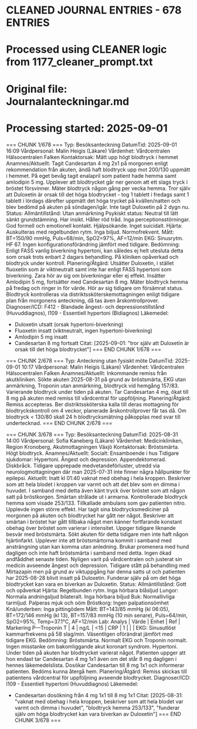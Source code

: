 # CLEANED JOURNAL ENTRIES - 678 ENTRIES
# Processed using CLEANER logic from 1177_cleaner_prompt.txt
# Original file: Journalanteckningar.md
# Processing started: 2025-09-01

=== CHUNK 1/678 ===
Typ: Besöksanteckning
DatumTid: 2025-09-01 16:09
Vårdpersonal: Malin Heigis (Läkare)
Vårdenhet: Vårdcentralen Hälsocentralen Falken
Kontaktorsak: Mätt upp högt blodtryck i hemmet
Anamnes/Aktuellt: Tagit Candesartan 4 mg 2x1 på morgonen enligt rekommendation från akuten, ändå haft blodtryck upp mot 200/130 uppmätt i hemmet. På eget bevåg tagit enalapril som patient hade hemma samt amlodipin 5 mg. Upplever att blodtrycket går ner genom att ett slags tryck i bröstet försvinner. Mäter blodtryck någon gång per vecka hemma. Tror själv att Duloxetin är orsak till det höga blodtrycket - tog 1 tablett i fredags samt 1 tablett i lördags därefter uppmätt det höga trycket på kvällen/natten och blev bedömd på akuten på söndagen/igår. Inte tagit Duloxetin på 2 dygn nu.
Status:
  Allmäntillstånd: Utan anmärkning
  Psykiskt status: Neutral till lätt sänkt grundstämning. Har insikt. Håller röd tråd. Inga perceptionsstörningar. God formell och emotionell kontakt. Hjälpsökande. Inget suicidalt.
  Hjärta: Auskulteras med regelbunden rytm. Inga biljud. Normofrekvent.
Mått: BT=150/90 mmHg, Puls=68/min, SpO2=97%, AF=12/min
EKG: Sinusrytm. HF 67. Ingen konfigurationsförändring jämfört med tidigare.
Bedömning: Enligt FASS vanlig biverkning hypertoni, kan således ej helt utesluta detta som orsak trots enbart 2 dagars behandling. På kliniken opåverkad och blodtryck under kontroll.
Planering/Åtgärd: Utsätter Duloxetin, i stället fluoxetin som är viktneutralt samt inte har enligt FASS hypertoni som biverkning. Zara hör av sig om biverkningar eller ej effekt. Insätter Amlodipin 5 mg, fortsätter med Candesartan 8 mg. Mäter blodtryck hemma på fredag och ringer in för värde. Hör av sig tidigare om försämrat status. Blodtryck kontrolleras via distriktssköterskemottagningen enligt tidigare plan från morgonens anteckning, då tas även årskontrollprover.
Diagnoser/ICD: F412 - Blandade ångest- och depressionstillstånd (Huvuddiagnos), I109 - Essentiell hypertoni (Bidiagnos)
Läkemedel:
  - Duloxetin utsatt (orsak hypertoni-biverkning)
  - Fluoxetin insatt (viktneutralt, ingen hypertoni-biverkning)
  - Amlodipin 5 mg insatt
  - Candesartan 8 mg fortsatt
Citat: [2025-09-01: "tror själv att Duloxetin är orsak till det höga blodtrycket"]
=== END CHUNK 1/678 ===

=== CHUNK 2/678 ===
Typ: Anteckning utan fysiskt möte
DatumTid: 2025-09-01 10:17
Vårdpersonal: Malin Heigis (Läkare)
Vårdenhet: Vårdcentralen Hälsocentralen Falken
Anamnes/Aktuellt: Inkommande remiss från akutkliniken. Sökte akuten 2025-08-31 på grund av bröstsmärta, EKG utan anmärkning, Troponin utan anmärkning, blodtryck vid hemgång 157/83. Varierande blodtryck under tiden på akuten. Tar Candesartan 4 mg, ökat till 8 mg på akuten med remiss till vårdcentral för uppföljning.
Planering/Åtgärd: Remiss accepteras. Ber distriktssköterska kalla till deras mottagning för blodtryckskontroll om 4 veckor, planerade årskontrollprover får tas då. Om blodtryck < 130/80 skall 24 h blodtrycksmätning påkopplas med svar till undertecknad.
=== END CHUNK 2/678 ===

=== CHUNK 3/678 ===
Typ: Besöksanteckning
DatumTid: 2025-08-31 14:00
Vårdpersonal: Sofia Kaneberg (Läkare)
Vårdenhet: Medicinkliniken, Region Kronoberg, Akutmottagningen Växjö
Kontaktorsak: Bröstsmärta. Högt blodtryck.
Anamnes/Aktuellt: 
  Socialt: Ensamboende i hus
  Tidigare sjukdomar: Hypertoni. Ångest och depression. Appendektomerad. Diskbråck. Tidigare upprepade medvetandeförluster, utredd via neurologmottagningen där man 2025-07-31 inte finner några hållpunkter för epilepsi.
  Aktuellt: Inatt kl 01:40 vaknat med obehag i hela kroppen. Beskriver som att hela blodet i kroppen var varmt och att det blev som en dimma i huvudet. I samband med detta även känt tryck över bröstet som att någon satt på bröstkorgen. Smärtan strålade ut i armarna. Kontrollerade blodtryck hemma som visade 253/133. Tillkallade ambulans som gav patienten nitro. Upplevde ingen större effekt. Har tagit sina blodtrycksmediciner på morgonen på akuten och blodtrycket har gått ner något. Beskriver att smärtan i bröstet har gått tillbaka något men känner fortfarande konstant obehag över bröstet som varierar i intensitet. Uppger tidigare liknande besvär med bröstsmärta. Sökt akuten för detta tidigare men inte haft någon hjärtinfarkt. Upplever inte att bröstsmärtorna kommit i samband med ansträngning utan kan komma utan anledning. Brukar promenera med hund dagligen och inte haft bröstsmärta i samband med detta. Ingen ökad andfåddhet senaste tiden. Nyligen varit på vårdcentralen och justerat sin medicin avseende ångest och depression. Tidigare stått på behandling med Mirtazapin men på grund av viktuppgång har denna satts ut och patienten har 2025-08-28 blivit insatt på Duloxetin. Funderar själv på om det höga blodtrycket kan vara en biverkan av Duloxetin.
Status:
  Allmäntillstånd: Gott och opåverkat
  Hjärta: Regelbunden rytm. Inga hörbara blåsljud
  Lungor: Normala andningsljud bilateralt. Inga hörbara biljud
  Buk: Normallivliga tarmljud. Palperas mjuk och oöm
  Bröstkorg: Ingen palpationsömhet
  Knä/underben: Inga pittingödem
Mått: BT=143/85 mmHg (kl 06:05), BT=172/146 mmHg (kl 13), BT=157/83 mmHg (10 min senare), Puls=64/min, SpO2=95%, Temp=37.1°C, AF=12/min
Lab:
  Analys | Värde | Enhet | Ref | Markering
  P—Troponin T | 4 | ng/L | <15 | 
  CRP | 1 | | |
EKG: Sinusutlöst kammarfrekvens på 58 slag/min. Väsentligen oförändrat jämfört med tidigare EKG.
Bedömning: Bröstsmärta. Normalt EKG och Troponin normalt. Ingen misstanke om bakomliggande akut koronart syndrom. Hypertoni. Under tiden på akuten har blodtrycket varierat något. Patienten uppger att hon endast tar Candesartan 4 mg 1x1 även om det står 8 mg dagligen i hennes läkemedelslista. Dosökar Candesartan till 8 mg 1x1 och informerar patienten. Bedöms kunna återgå hem.
Planering/Åtgärd: Remiss skickas till patientens vårdcentral för uppföljning avseende blodtrycket.
Diagnoser/ICD: I109 - Essentiell hypertoni (Huvuddiagnos)
Läkemedel:
  - Candesartan dosökning från 4 mg 1x1 till 8 mg 1x1
Citat: [2025-08-31: "vaknat med obehag i hela kroppen, beskriver som att hela blodet var varmt och dimma i huvudet", "blodtryck hemma 253/133", "funderar själv om höga blodtrycket kan vara biverkan av Duloxetin"]
=== END CHUNK 3/678 ===
